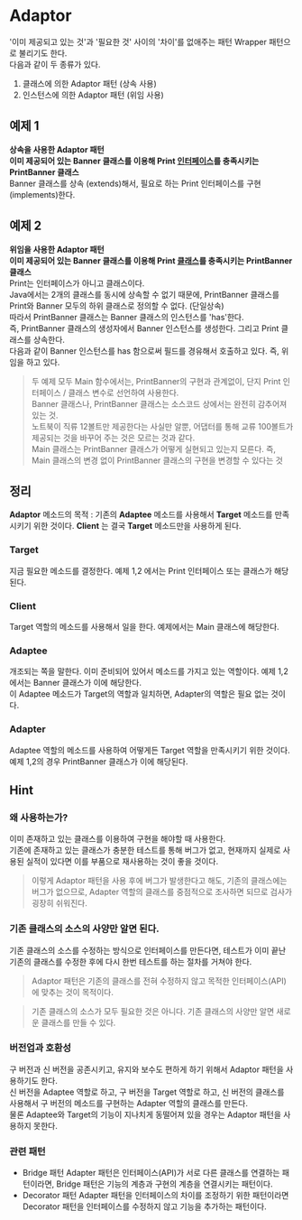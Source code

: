 # Adaptor  

'이미 제공되고 있는 것'과 '필요한 것' 사이의 '차이'를 없애주는 패턴
Wrapper 패턴으로 불리기도 한다.  
다음과 같이 두 종류가 있다.

1. 클래스에 의한 Adaptor 패턴 (상속 사용)
2. 인스턴스에 의한 Adaptor 패턴 (위임 사용)

## 예제 1

**상속을 사용한 Adaptor 패턴**  
**이미 제공되어 있는 Banner 클래스를 이용해 Print <u>인터페이스</u>를 충족시키는 PrintBanner 클래스**  
Banner 클래스를 상속 (extends)해서, 필요로 하는 Print 인터페이스를 구현(implements)한다.  

## 예제 2

**위임을 사용한 Adaptor 패턴**  
**이미 제공되어 있는 Banner 클래스를 이용해 Print <u>클래스</u>를 충족시키는 PrintBanner 클래스**  
Print는 인터페이스가 아니고 클래스이다.  
Java에서는 2개의 클래스를 동시에 상속할 수 없기 때문에, PrintBanner 클래스를 Print와 Banner 모두의 하위 클래스로 정의할 수 없다. (단일상속)  
따라서 PrintBanner 클래스는 Banner 클래스의 인스턴스를 'has'한다.  
즉, PrintBanner 클래스의 생성자에서 Banner 인스턴스를 생성한다. 그리고 Print 클래스를 상속한다.  
다음과 같이 Banner 인스턴스를 has 함으로써 필드를 경유해서 호출하고 있다. 즉, 위임을 하고 있다.  

> 두 예제 모두 Main 함수에서는, PrintBanner의 구현과 관계없이, 단지 Print 인터페이스 / 클래스 변수로 선언하여 사용한다.  
> Banner 클래스나, PrintBanner 클래스는 소스코드 상에서는 완전히 감추어져 있는 것.  
> 노트북이 직류 12볼트만 제공한다는 사실만 알뿐, 어댑터를 통해 교류 100볼트가 제공되는 것을 바꾸어 주는 것은 모르는 것과 같다.  
> Main 클래스는 PrintBanner 클래스가 어떻게 실현되고 있는지 모른다. 즉, Main 클래스의 변경 없이 PrintBanner 클래스의 구현을 변경할 수 있다는 것

## 정리

**Adaptor** 메소드의 목적 : 기존의 **Adaptee** 메소드를 사용해서 **Target** 메소드를 만족시키기 위한 것이다. **Client** 는 결국 **Target** 메소드만을 사용하게 된다.

### Target

지금 필요한 메소드를 결정한다. 예제 1,2 에서는 Print 인터페이스 또는 클래스가 해당된다.

### Client 

Target 역할의 메소드를 사용해서 일을 한다. 예제에서는 Main 클래스에 해당한다.

### Adaptee 

개조되는 쪽을 말한다. 이미 준비되어 있어서 메소드를 가지고 있는 역할이다. 예제 1,2 에서는 Banner 클래스가 이에 해당한다.  
이 Adaptee 메소드가 Target의 역할과 일치하면, Adapter의 역할은 필요 없는 것이다.

### Adapter

Adaptee 역할의 메소드를 사용하여 어떻게든 Target 역할을 만족시키기 위한 것이다.  
예제 1,2의 경우 PrintBanner 클래스가 이에 해당된다.  

## Hint

### 왜 사용하는가?

이미 존재하고 있는 클래스를 이용하여 구현을 해야할 때 사용한다.  
기존에 존재하고 있는 클래스가 충분한 테스트를 통해 버그가 없고, 현재까지 실제로 사용된 실적이 있다면 이를 부품으로 재사용하는 것이 좋을 것이다.  

> 이렇게 Adaptor 패턴을 사용 후에 버그가 발생한다고 해도, 기존의 클래스에는 버그가 없으므로, Adapter 역할의 클래스를 중점적으로 조사하면 되므로 검사가 굉장히 쉬워진다.

### 기존 클래스의 소스의 사양만 알면 된다.

기존 클래스의 소스를 수정하는 방식으로 인터페이스를 만든다면, 테스트가 이미 끝난 기존의 클래스를 수정한 후에 다시 한번 테스트를 하는 절차를 거쳐야 한다.

> Adaptor 패턴은 기존의 클래스를 전혀 수정하지 않고 목적한 인터페이스(API)에 맞추는 것이 목적이다.  

> 기존 클래스의 소스가 모두 필요한 것은 아니다. 기존 클래스의 사양만 알면 새로운 클래스를 만들 수 있다.

### 버전업과 호환성

구 버전과 신 버전을 공존시키고, 유지와 보수도 편하게 하기 위해서 Adaptor 패턴을 사용하기도 한다.  
신 버전을 Adaptee 역할로 하고, 구 버전을 Target 역할로 하고, 신 버전의 클래스를 사용해서 구 버전의 메소드를 구현하는 Adapter 역할의 클래스를 만든다.   
물론 Adaptee와 Target의 기능이 지나치게 동떨어져 있을 경우는 Adaptor 패턴을 사용하지 못한다. 

### 관련 패턴

* Bridge 패턴
  Adapter 패턴은 인터페이스(API)가 서로 다른 클래스를 연결하는 패턴이라면, Bridge 패턴은 기능의 계층과 구현의 계층을 연결시키는 패턴이다.
* Decorator 패턴
  Adapter 패턴을 인터페이스의 차이를 조정하기 위한 패턴이라면 Decorator 패턴을 인터페이스를 수정하지 않고 기능을 추가하는 패턴이다. 